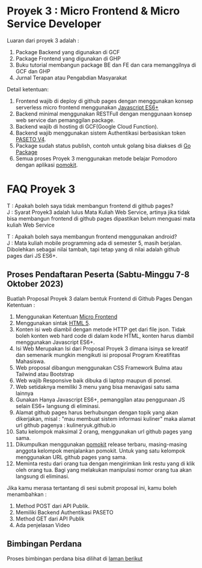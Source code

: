 # Proyek 3 : Micro Frontend & Micro Service Developer
Luaran dari proyek 3 adalah :
1. Package Backend yang digunakan di GCF
2. Package Frontend yang digunakan di GHP
3. Buku tutorial membangun package BE dan FE dan cara memanggilnya di GCF dan GHP
4. Jurnal Terapan atau Pengabdian Masyarakat

Detail ketentuan:
1. Frontend wajib di deploy di github pages dengan menggunakan konsep serverless micro frontend menggunakan [Javascript ES6+](https://vanillajskit.github.io/)
2. Backend minimal menggunakan RESTFull dengan menggunaan konsep web service dan pemanggilan package.
3. Backend wajib di hosting di GCF(Google Cloud Function).
4. Backend wajib menggunakan sistem Authentikasi berbasiskan token [PASETO V4](https://github.com/whatsauth/watoken).
5. Package sudah status publish, contoh untuk golang bisa diakses di [Go Package](https://pkg.go.dev/)
6. Semua proses Proyek 3 menggunakan metode belajar Pomodoro dengan aplikasi [pomokit](https://pomokit.github.io/).

# FAQ Proyek 3
T : Apakah boleh saya tidak membangun frontend di github pages?  
J : Syarat Proyek3 adalah lulus Mata Kuliah Web Service, artinya jika tidak bisa membangun frontend di github pages dipastikan belum menguasi mata kuliah Web Service

T : Apakah boleh saya membangun frontend menggunakan android?  
J : Mata kuliah mobile programming ada di semester 5, masih berjalan. Dibolehkan sebagai nilai tambah, tapi tetap yang di nilai adalah github pages dari JS ES6+.

## Proses Pendaftaran Peserta (Sabtu-Minggu 7-8 Oktober 2023)

Buatlah Proposal Proyek 3 dalam bentuk Frontend di Github Pages Dengan Ketentuan :
1. Menggunakan Ketentuan [Micro Frontend](https://vanillajskit.github.io/)
2. Menggunakan sintak [HTML 5](https://www.tutorialspoint.com/html5/index.htm).
3. Konten isi web diambil dengan metode HTTP get dari file json. Tidak boleh konten web hard code di dalam kode HTML, konten harus diambil menggunakan Javascript ES6+.
4. Isi Web Merupakan Isi dari Proposal Proyek 3 dimana isinya se kreatif dan semenarik mungkin mengikuti isi proposal Program Kreatifitas Mahasiswa.
5. Web proposal dibangun menggunakan CSS Framework Bulma atau Tailwind atau Bootstrap
6. Web wajib Responsive baik dibuka di laptop maupun di ponsel.
7. Web setidaknya memiliki 3 menu yang bisa menavigasi satu sama lainnya
8. Gunakan Hanya Javascript ES6+, pemanggilan atau penggunaan JS selain ES6+ langsung di eliminasi. 
9. Alamat github pages harus berhubungan dengan topik yang akan dikerjakan, misal : "mau membuat sistem informasi kuliner" maka alamat url github pagenya : kulineryuk.github.io
10. Satu kelompok maksimal 2 orang, menggunakan url github pages yang sama.
11. Dikumpulkan menggunakan [pomokit](https://pomokit.github.io/) release terbaru, masing-masing anggota kelompok menjalankan pomokit. Untuk yang satu kelompok menggunakan URL github pages yang sama.
12. Meminta restu dari orang tua dengan mengirimkan link restu yang di klik oleh orang tua. Bagi yang melakukan manipulasi nomor orang tua akan langsung di eliminasi. 

Jika kamu merasa tertantang di sesi submit proposal ini, kamu boleh menambahkan :
1. Method POST dari API Publik.
2. Memiliki Backend Authentikasi PASETO
3. Method GET dari API Publik
4. Ada penjelasan Video


## Bimbingan Perdana
Proses bimbingan perdana bisa dilihat di [laman berikut](./perdana)
